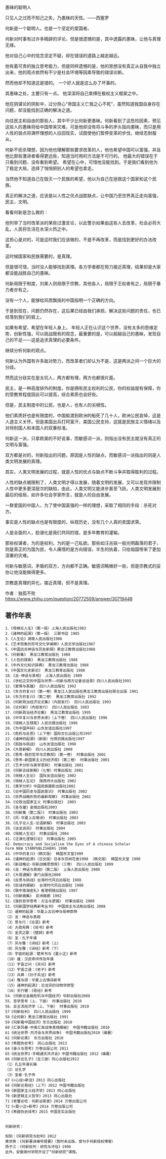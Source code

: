 
愚昧的聪明人


只见人之过而不知己之失，乃愚昧的天性。——西塞罗

何新是一个聪明人。也是一个坚定的爱国者。

何新对时事有过许多精辟的评论，但是很遗憾的是，其中透露的愚昧，让他与真理无缘。

他对自己心中的信念坚定不疑，却在错误的道路上越走越远。

他有着可贵的独立思考能力，但是同样遗憾的是，他的思想没有真正从自我中独立出来，他的观点依然有不少是社会环境等因素导致的错误论断。

然而他却不知道这是错的。
一个好人就是这么办了坏事的。

其愚昧之处，主要只有一点。
他深深将自己束缚在极权主义框架之中。

他在阴谋论的阴影中，过分担心“帝国主义亡我之心不死”，虽然知道我国自身存在问题，却没能找到正确的解决之道。

向往民主和自由的那些人，其中不少比何新更愚昧。何新看到了这危险因素，预见这些人的愚昧将给中国带来灾难，可是他却没有将斗争的矛头指向愚昧，而只是用人性的弱点将满怀理想的人拉回现实，试图使他们暂停变革的步伐，继续忍耐服从。

何新不扼杀理想，因为他也理解那些要求改革的人，他也希望中国可以富强，并且他比那些激进者看得更远些，知道当时用的方法是不可行的。
他最大的错误在于只看到问题，没有看到希望。
希望在心中，可惜他没能找到。于是我们看到他为了稳定大局，选择了悄悄把别人的希望也拿走。

当然他不知道自己在毁灭一个民族的希望，他以为自己在拯救这个国家和这个民族。

真正的解决之道，应该是以人性之优点战胜缺点，让中国乃至世界真正走向富强，民主，文明。

看看何新是怎么做的：


他列举了当时改革派的某些过激言论，以此警示如果由这些人去改革，社会必将大乱，人民将生活在水深火热之中。

这担心是对的，可是这时我们应该做的，不是不再改革，而是找到更好的办法改革。

这时候国家和民族需要的，是真理。

但是很可惜，当时没人能够找到真理。各方学者都在努力接近真理，结果却是大家都没能战胜自己的愚昧。

何新局限于制度，刘某人则局限于宗教，其他各人，局限于王权者有之，局限于暴力者亦有之。

没有一个人，能够给风雨飘摇的中国指明一个正确的方向。

于是到现在，问题仍然存在，这后果已经由我们承担。解决这些问题的责任，也已经落到我们的肩上。

如果有希望，希望在年轻人身上。
年轻人正在认识这个世界，没有太多的思维定势，创新性强，可以挑战既有的观念，最重要的是，可以超越自己的愚昧，发现自己的不足——这是追求真理的必要条件。

继续分析何新的观点。

何新认为外国有许多敌对势力，而改革者们却认为不是，这是两派之间一个巨大的分歧。

然而这分歧实在是太坑人，两方都有理，两方也都很片面。

民主，是一种高度排外的制度。你是拥有民主权利的公民，你的权益就有保障，你的受教育程度因此可以提高，综合素质也会好些。

但是，民主制度中的公民，也是人，也有人的劣根性。

他们素质好也是有限度的，中国偷渡到欧洲的船死了几十人，欧洲公民哀悼，这是人道主义关怀。但是美国出兵打阿富汗，美国公民支持，这就是民族主义情绪以及对待别国人和本国人的双重标准。

何新这一派，只拿欧美的不好说事，而敏感词一派，则指出没有民主就没有真正的文明与富强。

双方都是对的，何新指出的问题，原因是人性的缺点，而敏感词一派指出的则是人类文明发展的真理。

其实，人类文明发展的过程，就是人性的优点与缺点不断斗争并取得胜利的过程。

人性的缺点被限制了，人类文明才得以发展，随着文明的发展，又可以发现并限制人性中更多更深层次的缺陷，由此，人类文明又能进步甚至飞跃。人类文明发展到最后的结局，如许多社会学家所言，就是人的自由发展。


一群爱国的中国人，为了使中国富强的一样的理想，采取了相同的手段：杀死对方。


事实是人性的缺点也是有限度的，纵观历史，没有几个人真的卖国求荣。

人是全面的人，脸谱化是我们共同的错，是多年教育的灌输。

那些权谋者，为的是权利，为的是一己私欲。那些如汪兆铭一般光明磊落的君子，则是真正的为国为民，令人痛惜的是方向错误，半生的执着，只给祖国带来了更加深重的灾难。

何新与敏感词，矛盾的双方，方向都不正确。敏感词略微好一些，但是宗教式的妥协让他没能做得更多。

宗教是真理的异化，接近真理，但不是真理。




作者：独孤不败
https://www.zhihu.com/question/20772509/answer/30719448


## 著作年表

```
1．《培根论人生》（第一版）上海人民出版社1983
2．《诸神的起源》（第一版） 三联书店 1985
3．《人生论》湖南人民出版社1986
4．《艺术现象的符号文化学阐释》人民文学出版社1987
5．《中国远古神话与历史新探》黑龙江教育出版社1988
6．《何新集》 黑龙江教育出版社 1988
7．《人性的探索》 黑龙江教育出版社 1988
8．《中外文化知识辞典》 黑龙江教育出版社 1988
9．《中国文化史新论》 黑龙江教育出版社 1988
10．《龙·神话与真相》 上海人民出版社 1989
11．《世纪之交的中国与世界——何新与西方记者谈话录》四川人民出版社1991
12．《爱情与英雄》 四川人民出版社 1992
13．《东方的复兴》（第一卷）黑龙江人民出版社黑龙江教育出版社联合出版 1991
14．《东方的复兴》（第二卷） 黑龙江教育出版社 1992
15．《何新政治经济论文集》（内部发行） 四川人民出版社 1993
16．《论何新》（内部发行） 四川人民出版社 1993
17．《何新政治经济论集》 黑龙江教育出版社 1995
18．《中华复兴与世界未来》（上下卷） 四川人民出版社 1996
19．《培根人生随笔》人民日报出版社 1996
20．《为中国声辩》山东友谊出版社1997
21．《危机与反思》（上下卷）国际文化出版公司1997
22．《诸神的起源》（新版）光明日报出版社1997
23．《孤独与挑战》 山东友谊出版社 1998
24．《大易新解》 四川人民出版社 2000
25．《思考—我的哲学与宗教观》（第一卷） 时事出版社 2001
26、《思考—新国家主义的经济观》（第二卷） 时事出版社 2001
27．《艺术分析与美学思辨》 时事出版社 2001
28．《何新古经新解》（七卷）时事出版社 2001
29．《培根人生论》 国际友谊出版社 2002
30．《培根人生论》 陕西师大出版社 2002
31．《美学分析》中国民族摄影出版社2002
32．《论中国历史与国民意识》 时事出版社 2002
33．《世界战略形势的最新观察》 时事出版社 2002
34．《论政治国家主义 时事出版社》 2003
35．《圣与雄》金城出版社2003
36．《何新集（第二版）》 时事出版社 2003
37．《风·华夏上古情诗》 时事出版社 2003
38．《孔子论人生·论语新解》 时事出版社 2003
39．《谈龙说凤》 时事出版社 2004
40．《培根人生论》 时事出版社 2004
41．《泛演化逻辑引论》 时事出版社 2005
42．Democracy and Socialism the Eyes of A chinese Scholar
Form NEW STARPUBLISHERS 1990
43．《中华的复兴》（韩文版） 韩国东文堂1999
44．《诸神的起源》（日文版）日本东京树花舍1998 （韩文版） 韩国东文堂 1990
45．《新战略论·何新战略思想库》（三卷） 四川人民出版社 1999
46．《龙：神话与真相》（第二版） 上海人民出版社 2000
47．《大易通解》澳门出版社2000
48．《反思与挑战》台湾时代风云出版社 1988
49．《巨谜的揭破》 台湾时代风云出版社 1988
50．《致中南海密札》香港明镜出版社 1997
51．《何新画集》 亚洲画廊 1992
52．《我的哲学思考：方法与逻辑》 时事出版社 2008
53．《何新国学经典新考丛书》 中国民主与法制出版社 2008
（1）诸神的起源：华夏上古日神与母神崇拜
（2）龙：神话与真相
（3）思与行：《论语》新考
（4）大政宪典：《尚书》新考
（5）圣灵之歌：《楚辞》新考
（6）圣：孔子年谱
（7）风与雅：《诗经》新考（上）
（8）风与雅：《诗经》新考（下）
（9）宇宙的起源：楚帛书与《夏小正》新考
（10）雄：汉武帝评传及年谱
（11）宇宙之问：《天问》新考
（12）宇宙之道：《老子》新考
（13）兵典：《孙子兵法》新考
（14）雅与颂：华夏上古情诗新考
（15）诸神的起源2：论龙凤的动物学原型
（16）天行健：《易经》新考
54．《何新论金融危机与中国经济》华龄出版社2008
55．哲学思考（上、下册） 时事出版社 2010
56．反主流经济学（上、下册） 时事出版社 2010
57《何新批判》 四川人民出版社 1999
58《论何新》黑龙江教育出版社 1991
59《何新看中国经济》东方出版社 2010
60《汇率风暴·中美汇率战争真相揭秘》 中国书籍出版社 2010
61《统治世界·共济会与世界战争》 中国书籍出版社2010（编著）
62《何新论美》 东方出版社 2010
63《希腊伪史考》 同心出版社 2013
64《奋斗与思考》万卷出版公司 2011
65《统治世界2·手眼通天共济会》中国书籍出版社 2012（编著）
66《何新论孔子》（全三册）同心出版社2012
（1）孔丘年谱长编
（2）论孔学
（3）圣者·孔子传
67《<心经>新诠》2013 同心出版社
68《何新论易经》（上下）2012 中国书籍出版社
69《新国家主义经济学》2013 同心出版社
70《新逻辑主义哲学》2013 同心出版社
71《老饕论吃：何新谈美食》2014 万卷出版公司
72《<夏小正>新考》2014 万卷出版公司
73《希腊伪史续考》2015 中国言实出版社

　　
何新研究：

倪阳：《何新研究与批判》2012
黄世殊：《何新著译编年提要》（暂时未出版，曾刊于何新授权博客）
扬子江：《何新批判：研究与评估》1996
此外，安徽滁州学院开设了“何新研究”课程。
```


